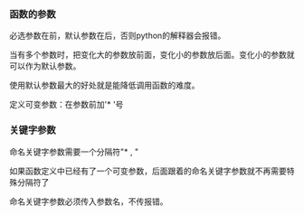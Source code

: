 ### 函数的参数
必选参数在前，默认参数在后，否则python的解释器会报错。

当有多个参数时，把变化大的参数放前面，变化小的参数放后面。变化小的参数就可以作为默认参数。

使用默认参数最大的好处就是能降低调用函数的难度。

定义可变参数：在参数前加'* '号

### 关键字参数
命名关键字参数需要一个分隔符"* , "

如果函数定义中已经有了一个可变参数，后面跟着的命名关键字参数就不再需要特殊分隔符了

命名关键字参数必须传入参数名，不传报错。

